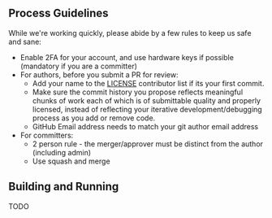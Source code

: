 ## Process Guidelines

While we're working quickly, please abide by a few rules to keep us safe and sane:
* Enable 2FA for your account, and use hardware keys if possible (mandatory if you are a committer)
* For authors, before you submit a PR for review:
  * Add your name to the [LICENSE](LICENSE) contributor list if its your first commit.
  * Make sure the commit history you propose reflects meaningful chunks of work each of which is of submittable quality and properly licensed, instead of reflecting your iterative development/debugging process as you add or remove code.
  * GitHub Email address needs to match your git author email address
* For committers:
  * 2 person rule - the merger/approver must be distinct from the author (including admin)
  * Use squash and merge

## Building and Running

TODO

